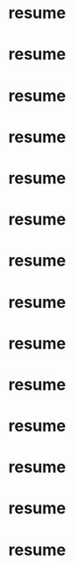 # resume
# resume
# resume
# resume
# resume
# resume
# resume
# resume
# resume
# resume
# resume
# resume
# resume
# resume
